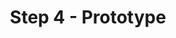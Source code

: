 ---
_db_id: 853
content_type: topic
ready: true
tags:
- design-thinking
- design-thinking-sprint
title: Step 4 - Prototype
---